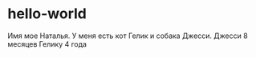 # hello-world
Имя мое Наталья. У меня есть кот Гелик и собака Джесси.
Джесси 8 месяцев
Гелику 4 года
